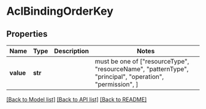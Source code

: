 # AclBindingOrderKey


## Properties
Name | Type | Description | Notes
------------ | ------------- | ------------- | -------------
**value** | **str** |  |  must be one of ["resourceType", "resourceName", "patternType", "principal", "operation", "permission", ]

[[Back to Model list]](../README.md#documentation-for-models) [[Back to API list]](../README.md#documentation-for-api-endpoints) [[Back to README]](../README.md)


